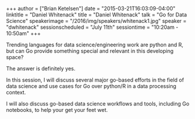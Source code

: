 +++
author = ["Brian Ketelsen"]
date = "2015-03-21T16:03:09-04:00"
linktitle = "Daniel Whitenack"
title = "Daniel Whitenack"
talk = "Go for Data Science"
speakerimage = "/2016/img/speakers/whitenack1.jpg"
speaker = "dwhitenack"
sessionscheduled = "July 11th"
sessiontime = "10:20am - 10:50am"
+++

Trending languages for data science/engineering work are python and R, but can Go provide something special and relevant in this developing space?

The answer is definitely yes.

In this session, I will discuss several major go-based efforts in the field of data science and use cases for Go over python/R in a data processing context.

I will also discuss go-based data science workflows and tools, including Go notebooks, to help your get your feet wet.
